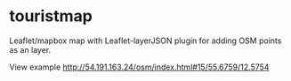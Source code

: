 touristmap
==========

Leaflet/mapbox map with Leaflet-layerJSON plugin for adding OSM points as an layer. 

View example http://54.191.163.24/osm/index.html#15/55.6759/12.5754
